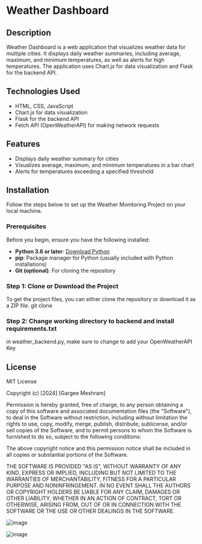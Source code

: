 # Weather Dashboard

## Description
Weather Dashboard is a web application that visualizes weather data for multiple cities. It displays daily weather summaries, including average, maximum, and minimum temperatures, as well as alerts for high temperatures. The application uses Chart.js for data visualization and Flask for the backend API.

## Technologies Used
- HTML, CSS, JavaScript
- Chart.js for data visualization
- Flask for the backend API
- Fetch API (OpenWeatherAPI) for making network requests

## Features
- Displays daily weather summary for cities
- Visualizes average, maximum, and minimum temperatures in a bar chart
- Alerts for temperatures exceeding a specified threshold

## Installation

Follow the steps below to set up the Weather Monitoring Project on your local machine.

### Prerequisites

Before you begin, ensure you have the following installed:

- **Python 3.6 or later**: [Download Python](https://www.python.org/downloads/)
- **pip**: Package manager for Python (usually included with Python installations)
- **Git (optional)**: For cloning the repository

### Step 1: Clone or Download the Project

To get the project files, you can either clone the repository or download it as a ZIP file.
git clone <repo-url>

### Step 2: Change working directory to backend and install requirements.txt
in weather_backend.py, make sure to change to add your OpenWeatherAPI Key



## License

MIT License

Copyright (c) [2024] [Gargee Meshram]

Permission is hereby granted, free of charge, to any person obtaining a copy
of this software and associated documentation files (the "Software"), to deal
in the Software without restriction, including without limitation the rights
to use, copy, modify, merge, publish, distribute, sublicense, and/or sell
copies of the Software, and to permit persons to whom the Software is
furnished to do so, subject to the following conditions:

The above copyright notice and this permission notice shall be included in all
copies or substantial portions of the Software.

THE SOFTWARE IS PROVIDED "AS IS", WITHOUT WARRANTY OF ANY KIND, EXPRESS OR
IMPLIED, INCLUDING BUT NOT LIMITED TO THE WARRANTIES OF MERCHANTABILITY,
FITNESS FOR A PARTICULAR PURPOSE AND NONINFRINGEMENT. IN NO EVENT SHALL THE
AUTHORS OR COPYRIGHT HOLDERS BE LIABLE FOR ANY CLAIM, DAMAGES OR OTHER
LIABILITY, WHETHER IN AN ACTION OF CONTRACT, TORT OR OTHERWISE, ARISING FROM,
OUT OF OR IN CONNECTION WITH THE SOFTWARE OR THE USE OR OTHER DEALINGS IN THE
SOFTWARE.






![image](https://github.com/user-attachments/assets/0ab89a99-6514-4b51-afd6-09236b95aa12)

![image](https://github.com/user-attachments/assets/7b8c7cac-e1c0-4083-8626-ea6f6336cbd0)

